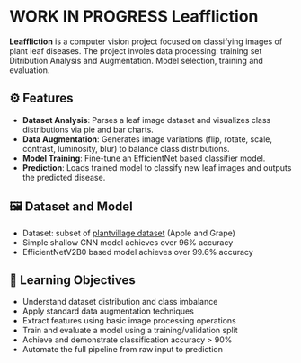 # **WORK IN PROGRESS** Leaffliction

**Leaffliction** is a computer vision project focused on classifying images of plant leaf diseases. The project involes data processing: training set Ditribution Analysis and Augmentation. Model selection, training and evaluation.

## ⚙️ Features

- **Dataset Analysis**: Parses a leaf image dataset and visualizes class distributions via pie and bar charts.
- **Data Augmentation**: Generates image variations (flip, rotate, scale, contrast, luminosity, blur) to balance class distributions.
- **Model Training**: Fine-tune an EfficientNet based classifier model.
- **Prediction**: Loads trained model to classify new leaf images and outputs the predicted disease.

## 🖼️ Dataset and Model

- Dataset: subset of [plantvillage dataset](https://www.kaggle.com/datasets/emmarex/plantdisease) (Apple and Grape)
- Simple shallow CNN model achieves over 96% accuracy
- EfficientNetV2B0 based model achieves over 99.6% accuracy

## 🧠 Learning Objectives

- Understand dataset distribution and class imbalance
- Apply standard data augmentation techniques
- Extract features using basic image processing operations
- Train and evaluate a model using a training/validation split
- Achieve and demonstrate classification accuracy > 90%
- Automate the full pipeline from raw input to prediction
